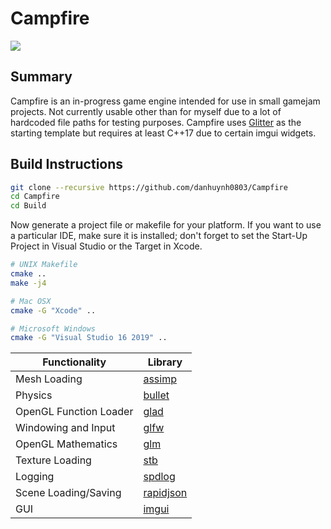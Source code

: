 # Campfire
![](enginePlayState.gif)

## Summary
Campfire is an in-progress game engine intended for use in small gamejam projects. Not currently usable other than for myself due to a lot of hardcoded file paths for testing purposes. Campfire uses [Glitter](https://github.com/Polytonic/Glitter) as the starting template but requires at least C++17 due to certain imgui widgets.

## Build Instructions
```bash
git clone --recursive https://github.com/danhuynh0803/Campfire
cd Campfire
cd Build
```

Now generate a project file or makefile for your platform. If you want to use a particular IDE, make sure it is installed; don't forget to set the Start-Up Project in Visual Studio or the Target in Xcode.

```bash
# UNIX Makefile
cmake ..
make -j4

# Mac OSX
cmake -G "Xcode" ..

# Microsoft Windows
cmake -G "Visual Studio 16 2019" ..
```

Functionality           | Library
----------------------- | ------------------------------------------
Mesh Loading            | [assimp](https://github.com/assimp/assimp)
Physics                 | [bullet](https://github.com/bulletphysics/bullet3)
OpenGL Function Loader  | [glad](https://github.com/Dav1dde/glad)
Windowing and Input     | [glfw](https://github.com/glfw/glfw)
OpenGL Mathematics      | [glm](https://github.com/g-truc/glm)
Texture Loading         | [stb](https://github.com/nothings/stb)
Logging                 | [spdlog](https://github.com/gabime/spdlog)
Scene Loading/Saving    | [rapidjson](https://github.com/Tencent/rapidjson)
GUI                     | [imgui](https://github.com/ocornut/imgui)
